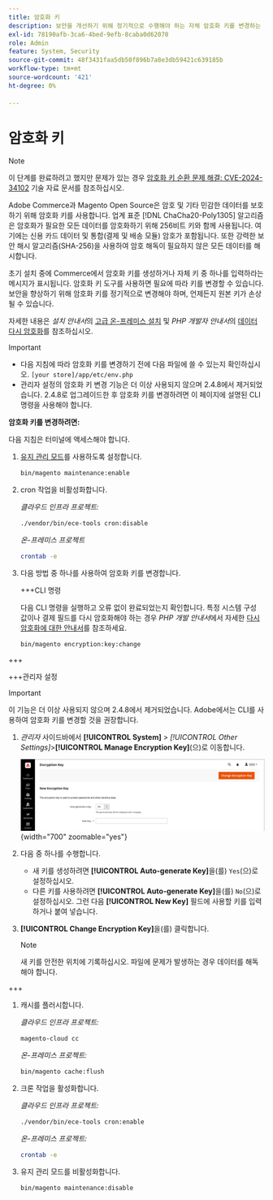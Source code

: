 ```yaml
---
title: 암호화 키
description: 보안을 개선하기 위해 정기적으로 수행해야 하는 자체 암호화 키를 변경하는 방법을 알아봅니다.
exl-id: 78190afb-3ca6-4bed-9efb-8caba0d62078
role: Admin
feature: System, Security
source-git-commit: 48f3431faa5db50f896b7a8e3db59421c639185b
workflow-type: tm+mt
source-wordcount: '421'
ht-degree: 0%

---
```


# 암호화 키

>[!NOTE]
>
>이 단계를 완료하려고 했지만 문제가 있는 경우 [암호화 키 순환 문제 해결: CVE-2024-34102](https://experienceleague.adobe.com/en/docs/commerce-knowledge-base/kb/troubleshooting/known-issues-patches-attached/troubleshooting-encryption-key-rotation-cve-2024-34102) 기술 자료 문서를 참조하십시오.

Adobe Commerce과 Magento Open Source은 암호 및 기타 민감한 데이터를 보호하기 위해 암호화 키를 사용합니다. 업계 표준 [!DNL ChaCha20-Poly1305] 알고리즘은 암호화가 필요한 모든 데이터를 암호화하기 위해 256비트 키와 함께 사용됩니다. 여기에는 신용 카드 데이터 및 통합(결제 및 배송 모듈) 암호가 포함됩니다. 또한 강력한 보안 해시 알고리즘(SHA-256)을 사용하여 암호 해독이 필요하지 않은 모든 데이터를 해시합니다.

초기 설치 중에 Commerce에서 암호화 키를 생성하거나 자체 키 중 하나를 입력하라는 메시지가 표시됩니다. 암호화 키 도구를 사용하면 필요에 따라 키를 변경할 수 있습니다. 보안을 향상하기 위해 암호화 키를 정기적으로 변경해야 하며, 언제든지 원본 키가 손상될 수 있습니다.

자세한 내용은 _설치 안내서_&#x200B;의 [고급 온-프레미스 설치](https://experienceleague.adobe.com/docs/commerce-operations/installation-guide/advanced.html) 및 _PHP 개발자 안내서_&#x200B;의 [데이터 다시 암호화](https://developer.adobe.com/commerce/php/development/security/data-encryption/)를 참조하십시오.

>[!IMPORTANT]
>
>- 다음 지침에 따라 암호화 키를 변경하기 전에 다음 파일에 쓸 수 있는지 확인하십시오. `[your store]/app/etc/env.php`
>- 관리자 설정의 암호화 키 변경 기능은 더 이상 사용되지 않으며 2.4.8에서 제거되었습니다. 2.4.8로 업그레이드한 후 암호화 키를 변경하려면 이 페이지에 설명된 CLI 명령을 사용해야 합니다.

**암호화 키를 변경하려면:**

다음 지침은 터미널에 액세스해야 합니다.

1. [유지 관리 모드](https://experienceleague.adobe.com/en/docs/commerce-operations/configuration-guide/setup/application-modes#maintenance-mode)를 사용하도록 설정합니다.

   ```bash
   bin/magento maintenance:enable
   ```

1. cron 작업을 비활성화합니다.

   _클라우드 인프라 프로젝트:_

   ```bash
   ./vendor/bin/ece-tools cron:disable
   ```

   _온-프레미스 프로젝트_

   ```bash
   crontab -e
   ```

1. 다음 방법 중 하나를 사용하여 암호화 키를 변경합니다.

   +++CLI 명령

   다음 CLI 명령을 실행하고 오류 없이 완료되었는지 확인합니다. 특정 시스템 구성 값이나 결제 필드를 다시 암호화해야 하는 경우 _PHP 개발 안내서_&#x200B;에서 자세한 [다시 암호화에 대한 안내서](https://developer.adobe.com/commerce/php/development/security/data-encryption/)를 참조하세요.

   ```bash
   bin/magento encryption:key:change
   ```

+++

   +++관리자 설정

   >[!IMPORTANT]
   >
   >이 기능은 더 이상 사용되지 않으며 2.4.8에서 제거되었습니다. Adobe에서는 CLI를 사용하여 암호화 키를 변경할 것을 권장합니다.

   1. _관리자_ 사이드바에서 **[!UICONTROL System]** > _[!UICONTROL Other Settings]_>**[!UICONTROL Manage Encryption Key]**(으)로 이동합니다.

      ![시스템 암호화 키](./assets/encryption-key.png){width="700" zoomable="yes"}

   1. 다음 중 하나를 수행합니다.

      - 새 키를 생성하려면 **[!UICONTROL Auto-generate Key]**&#x200B;을(를) `Yes`(으)로 설정하십시오.
      - 다른 키를 사용하려면 **[!UICONTROL Auto-generate Key]**&#x200B;을(를) `No`(으)로 설정하십시오. 그런 다음 **[!UICONTROL New Key]** 필드에 사용할 키를 입력하거나 붙여 넣습니다.

   1. **[!UICONTROL Change Encryption Key]**&#x200B;을(를) 클릭합니다.

      >[!NOTE]
      >
      >새 키를 안전한 위치에 기록하십시오. 파일에 문제가 발생하는 경우 데이터를 해독해야 합니다.

+++

1. 캐시를 플러시합니다.

   _클라우드 인프라 프로젝트:_

   ```bash
   magento-cloud cc
   ```

   _온-프레미스 프로젝트:_

   ```bash
   bin/magento cache:flush
   ```

1. 크론 작업을 활성화합니다.

   _클라우드 인프라 프로젝트:_

   ```bash
   ./vendor/bin/ece-tools cron:enable
   ```

   _온-프레미스 프로젝트:_

   ```bash
   crontab -e
   ```

1. 유지 관리 모드를 비활성화합니다.

   ```bash
   bin/magento maintenance:disable
   ```
